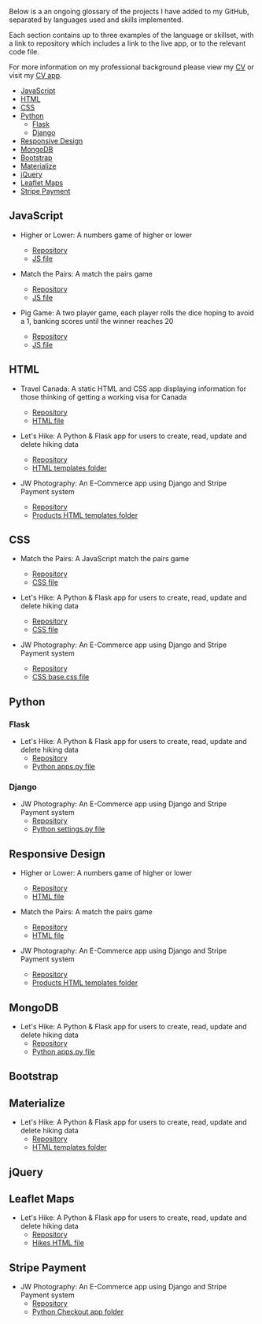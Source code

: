 Below is a an ongoing glossary of the projects I have added to my GitHub, separated by languages used and skills implemented.

Each section contains up to three examples of the language or skillset, with a link to repository which includes a link to the live app, or to the relevant code file.

For more information on my professional background please view my [CV](
https://jonwil91.github.io/jon-williams-cv/static/cv/williams-cv.pdf) or visit my [CV app](https://jonwil91.github.io/jon-williams-cv/index.html).

* [JavaScript](#javascript)
* [HTML](#html)
* [CSS](#css)
* [Python](#python)
	*   [Flask](#flask)
    *   [Django](#django)
 * [Responsive Design](#responsive-design)
 * [MongoDB](#mongo-db)
 * [Bootstrap](#bootstrap)
 * [Materialize](#materialize)
 * [jQuery](#jquery)
 * [Leaflet Maps](#leaflet-maps)
 * [Stripe Payment](#stripe-payment)

## JavaScript

* Higher or Lower: A numbers game of higher or lower
	* [Repository](https://github.com/JonWil91/numbers-game-javascript)
	* [JS file](https://github.com/JonWil91/numbers-game-javascript/blob/master/script.js)

* Match the Pairs: A match the pairs game
	* [Repository](https://github.com/JonWil91/Match-the-Pairs)
	* [JS file](https://github.com/JonWil91/Match-the-Pairs/blob/master/assets/js/style.js)

* Pig Game: A two player game, each player rolls the dice hoping to avoid a 1, banking scores until the winner reaches 20
	* [Repository](https://github.com/JonWil91/pig-game)
	* [JS file](https://github.com/JonWil91/pig-game/blob/main/script.js)

## HTML

* Travel Canada: A static HTML and CSS app displaying information for those thinking of getting a working visa for Canada 
	* [Repository](https://github.com/JonWil91/Travel-Canada)
	* [HTML file](https://github.com/JonWil91/Travel-Canada/blob/master/index.html)

* Let's Hike: A Python & Flask app for users to create, read, update and delete hiking data
	* [Repository](https://github.com/JonWil91/Lets-Hike)
	* [HTML templates folder](https://github.com/JonWil91/Lets-Hike/tree/master/templates)

* JW Photography: An E-Commerce app using Django and Stripe Payment system
	* [Repository](https://github.com/JonWil91/JW-Photography)
	* [Products HTML templates folder](https://github.com/JonWil91/JW-Photography/tree/master/products/templates/products)

## CSS

* Match the Pairs: A JavaScript match the pairs game
	* [Repository](https://github.com/JonWil91/Match-the-Pairs)
	* [CSS file](https://github.com/JonWil91/Match-the-Pairs/blob/master/assets/css/style.css)

* Let's Hike: A Python & Flask app for users to create, read, update and delete hiking data
	* [Repository](https://github.com/JonWil91/Lets-Hike)
	* [CSS file](https://github.com/JonWil91/Lets-Hike/blob/master/static/css/style.css)

* JW Photography: An E-Commerce app using Django and Stripe Payment system
	* [Repository](https://github.com/JonWil91/JW-Photography)
	* [CSS base.css file](https://github.com/JonWil91/JW-Photography/blob/master/static/css/base.css)

## Python

### Flask

* Let's Hike: A Python & Flask app for users to create, read, update and delete hiking data
	* [Repository](https://github.com/JonWil91/Lets-Hike)
	* [Python apps.py file](https://github.com/JonWil91/Lets-Hike/blob/master/app.py)

### Django

* JW Photography: An E-Commerce app using Django and Stripe Payment system
	* [Repository](https://github.com/JonWil91/JW-Photography)
	* [Python settings.py file](https://github.com/JonWil91/JW-Photography/blob/master/milestone4/settings.py)

## Responsive Design

* Higher or Lower: A numbers game of higher or lower
	* [Repository](https://github.com/JonWil91/numbers-game-javascript)
	* [HTML file](https://github.com/JonWil91/numbers-game/blob/master/index.html)

* Match the Pairs: A match the pairs game
	* [Repository](https://github.com/JonWil91/Match-the-Pairs)
	* [HTML file](https://github.com/JonWil91/Match-the-Pairs/blob/master/index.html)

* JW Photography: An E-Commerce app using Django and Stripe Payment system
	* [Repository](https://github.com/JonWil91/JW-Photography)
	* [Products HTML templates folder](https://github.com/JonWil91/JW-Photography/tree/master/products/templates/products)

## MongoDB

* Let's Hike: A Python & Flask app for users to create, read, update and delete hiking data
	* [Repository](https://github.com/JonWil91/Lets-Hike)
	* [Python apps.py file](https://github.com/JonWil91/Lets-Hike/blob/master/app.py)

## Bootstrap

## Materialize

* Let's Hike: A Python & Flask app for users to create, read, update and delete hiking data
	* [Repository](https://github.com/JonWil91/Lets-Hike)
	* [HTML templates folder](https://github.com/JonWil91/Lets-Hike/tree/master/templates)

## jQuery

## Leaflet Maps

* Let's Hike: A Python & Flask app for users to create, read, update and delete hiking data
	* [Repository](https://github.com/JonWil91/Lets-Hike)
	* [Hikes HTML file](https://github.com/JonWil91/Lets-Hike/blob/master/templates/hikes.html)

## Stripe Payment

* JW Photography: An E-Commerce app using Django and Stripe Payment system
	* [Repository](https://github.com/JonWil91/JW-Photography)
	* [Python Checkout app folder](https://github.com/JonWil91/JW-Photography/tree/master/checkout)

